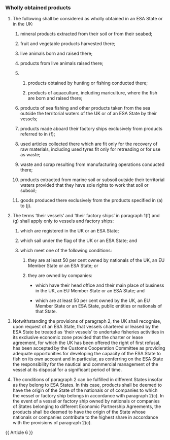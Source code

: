 ### Wholly obtained products

1. The following shall be considered as wholly obtained in an ESA State or in the UK:

   1. mineral products extracted from their soil or from their seabed;

   2. fruit and vegetable products harvested there;

   3. live animals born and raised there;

   4. products from live animals raised there;

   5. 
      1. products obtained by hunting or fishing conducted there;

      2. products of aquaculture, including mariculture, where the fish are born and raised there;

   6. products of sea fishing and other products taken from the sea outside the territorial waters of the UK or of an ESA State by their vessels;

   7. products made aboard their factory ships exclusively from products referred to in (f);

   8. used articles collected there which are fit only for the recovery of raw materials, including used tyres fit only for retreading or for use as waste;

   9. waste and scrap resulting from manufacturing operations conducted there;

   10. products extracted from marine soil or subsoil outside their territorial waters provided that they have sole rights to work that soil or subsoil;

   11. goods produced there exclusively from the products specified in (a) to (j).

2. The terms ‘their vessels’ and ‘their factory ships’ in paragraph 1(f) and (g) shall apply only to vessels and factory ships:

   1. which are registered in the UK or an ESA State;

   2. which sail under the flag of the UK or an ESA State; and

   3. which meet one of the following conditions:

      1. they are at least 50 per cent owned by nationals of the UK, an EU Member State or an ESA State; or

      2. they are owned by companies:

         - which have their head office and their main place of business in the UK, an EU Member State or an ESA State; and

         - which are at least 50 per cent owned by the UK, an EU Member State or an ESA State, public entities or nationals of that State.

3. Notwithstanding the provisions of paragraph 2, the UK shall recognise, upon request of an ESA State, that vessels chartered or leased by the ESA State be treated as ‘their vessels’ to undertake fisheries activities in its exclusive economic zone provided that the charter or lease agreement, for which the UK has been offered the right of first refusal, has been accepted by the Customs Cooperation Committee as providing adequate opportunities for developing the capacity of the ESA State to fish on its own account and in particular, as conferring on the ESA State the responsibility for the nautical and commercial management of the vessel at its disposal for a significant period of time.

4. The conditions of paragraph 2 can be fulfilled in different States insofar as they belong to ESA States. In this case, products shall be deemed to have the origin of the State of the nationals or of companies to which the vessel or factory ship belongs in accordance with paragraph 2(c). In the event of a vessel or factory ship owned by nationals or companies of States belonging to different Economic Partnership Agreements, the products shall be deemed to have the origin of the State whose nationals or companies contribute to the highest share in accordance with the provisions of paragraph 2(c).

{{ Article 6 }}
